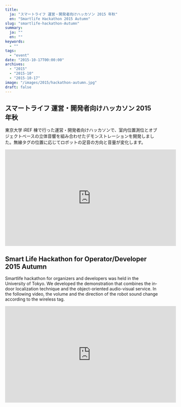 ```yaml
---
title:
  ja: "スマートライフ 運営・開発者向けハッカソン 2015 年秋"
  en: "Smartlife Hackathon 2015 Autumn"
slug: "smartlife-hackathon-Autumn"
summary:
  ja: ""
  en: ""
keywords:
  - ""
tags:
  - "event"
date: "2015-10-17T00:00:00"
archives:
  - "2015"
  - "2015-10"
  - "2015-10-17"
image: "/images/2015/hackathon-autumn.jpg"
draft: false
---
```


<!-- 日本語記事ここから -->
<section lang="ja" v-if="$context.locale === 'ja-jp'">

# スマートライフ 運営・開発者向けハッカソン 2015 年秋

東京大学 iREF 棟で行った運営・開発者向けハッカソンで、室内位置測位とオブジェクトベースの立体音響を組み合わせたデモンストレーションを開発しました。無線タグの位置に応じてロボットの足音の方向と音量が変化します。

<iframe width="560" height="315" src="https://www.youtube.com/embed/93dEn47Qxjk" frameborder="0" allow="accelerometer; autoplay; clipboard-write; encrypted-media; gyroscope; picture-in-picture" allowfullscreen></iframe>

</section>
<!-- 日本語記事ここまで -->

<!-- English article start -->
<section lang="en" v-else>

# Smart Life Hackathon for Operator/Developer 2015 Autumn

Smartlife hackathon for organizers and developers was held in the University of Tokyo. We developed the demonstration that combines the indoor localization technique and the object-oriented audio-visual service. In the following video, the volume and the direction of the robot sound change according to the wireless tag.

<iframe width="560" height="315" src="https://www.youtube.com/embed/93dEn47Qxjk" frameborder="0" allow="accelerometer; autoplay; clipboard-write; encrypted-media; gyroscope; picture-in-picture" allowfullscreen></iframe>

</section>
<!-- English article end -->
